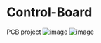 # Control-Board
PCB project 
![image](https://github.com/Donelook/Control-Board/assets/14218650/4cf5cf7a-8ad2-4c7a-b0b1-b5405f6bff53)
![image](https://github.com/Donelook/Control-Board/assets/14218650/71bed6da-3a59-4605-90d4-9344122b14c5)
